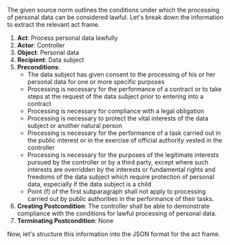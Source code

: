The given source norm outlines the conditions under which the processing of personal data can be considered lawful. Let's break down the information to extract the relevant act frame.

1. **Act**: Process personal data lawfully
2. **Actor**: Controller
3. **Object**: Personal data
4. **Recipient**: Data subject
5. **Preconditions**:
   - The data subject has given consent to the processing of his or her personal data for one or more specific purposes
   - Processing is necessary for the performance of a contract or to take steps at the request of the data subject prior to entering into a contract
   - Processing is necessary for compliance with a legal obligation
   - Processing is necessary to protect the vital interests of the data subject or another natural person
   - Processing is necessary for the performance of a task carried out in the public interest or in the exercise of official authority vested in the controller
   - Processing is necessary for the purposes of the legitimate interests pursued by the controller or by a third party, except where such interests are overridden by the interests or fundamental rights and freedoms of the data subject which require protection of personal data, especially if the data subject is a child
   - Point (f) of the first subparagraph shall not apply to processing carried out by public authorities in the performance of their tasks.
6. **Creating Postcondition**: The controller shall be able to demonstrate compliance with the conditions for lawful processing of personal data.
7. **Terminating Postcondition**: None

Now, let's structure this information into the JSON format for the act frame.